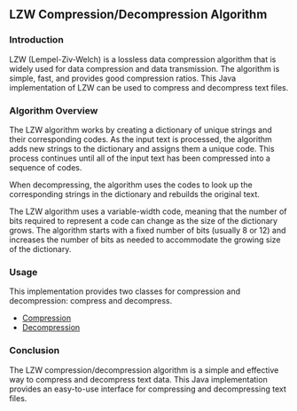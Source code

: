 ## LZW Compression/Decompression Algorithm
### Introduction
LZW (Lempel-Ziv-Welch) is a lossless data compression algorithm that is widely used for data compression and data transmission. The algorithm is simple, fast, and provides good compression ratios. This Java implementation of LZW can be used to compress and decompress text files.

### Algorithm Overview
The LZW algorithm works by creating a dictionary of unique strings and their corresponding codes. As the input text is processed, the algorithm adds new strings to the dictionary and assigns them a unique code. This process continues until all of the input text has been compressed into a sequence of codes.

When decompressing, the algorithm uses the codes to look up the corresponding strings in the dictionary and rebuilds the original text.

The LZW algorithm uses a variable-width code, meaning that the number of bits required to represent a code can change as the size of the dictionary grows. The algorithm starts with a fixed number of bits (usually 8 or 12) and increases the number of bits as needed to accommodate the growing size of the dictionary.

### Usage
This implementation provides two classes for compression and decompression: compress and decompress.

* [Compression](./MyComp.java)
* [Decompression](./MyDecomp.java)

### Conclusion
The LZW compression/decompression algorithm is a simple and effective way to compress and decompress text data. This Java implementation provides an easy-to-use interface for compressing and decompressing text files.
